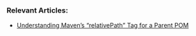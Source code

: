 ### Relevant Articles:

- [Understanding Maven’s “relativePath” Tag for a Parent POM](https://www.baeldung.com/maven-relativepath)

